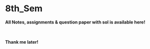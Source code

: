 # 8th_Sem
<b>All Notes, assignments & question paper with sol is available here!<b>

<br><br>Thank me later!
